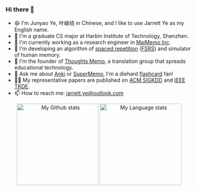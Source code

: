 ### Hi there 👋

<!--
**L-M-Sherlock/L-M-Sherlock** is a ✨ _special_ ✨ repository because its `README.md` (this file) appears on your GitHub profile.

Here are some ideas to get you started:

- 🔭 I’m currently working on ...
- 🌱 I’m currently learning ...
- 👯 I’m looking to collaborate on ...
- 🤔 I’m looking for help with ...
- 💬 Ask me about ...
- 📫 How to reach me: ...
- 😄 Pronouns: ...
- ⚡ Fun fact: ...
-->
- 😆 I'm Junyao Ye, 叶峻峣 in Chinese, and I like to use Jarrett Ye as my English name.
- 🏫 I'm a graduate CS major at Harbin Institute of Technology, Shenzhen.
- 🔭 I'm currently working as a research engineer in [MaiMemo Inc](https://www.maimemo.com/).
- 🌱 I'm developing an algorithm of [spaced repetition](https://en.wikipedia.org/wiki/Spaced_repetition) ([FSRS](https://github.com/open-spaced-repetition/fsrs4anki)) and simulator of human memory.
- 👯 I'm the founder of [Thoughts Memo](https://paratranz.cn/projects/3131), a translation group that spreads educational technology.
- 💬 Ask me about [Anki](https://apps.ankiweb.net/) or [SuperMemo](https://super-memory.com/), I'm a diehard [flashcard](https://en.wikipedia.org/wiki/Flashcard) fan!
- 🧑‍🎓 My representative papers are published on [ACM SIGKDD](https://dl.acm.org/doi/10.1145/3534678.3539081?cid=99660547150) and [IEEE TKDE](https://drive.google.com/file/d/1riJbkH39JB71Wj0AzESTngUM0LaeoD2l/view).
- 📫 How to reach me: jarrett.ye@outlook.com


<div align="center"> 
  <img 
    src="https://github-readme-stats-l-m-sherlock.vercel.app/api?username=L-M-Sherlock&rank_icon=percentile&show_icons=true&theme=transparent&show=reviews&count_private=true&role=OWNER,ORGANIZATION_MEMBER,COLLABORATOR"
    alt="My Github stats"
    height="220"
  />
  <img 
    src="https://github-readme-stats-l-m-sherlock.vercel.app/api/top-langs/?username=L-M-Sherlock&hide=kotlin,java,html,css,Jupyter+Notebook&theme=transparent&layout=donut&role=OWNER,ORGANIZATION_MEMBER"
    alt="My Language stats"
    height="220"
  />
</div>

